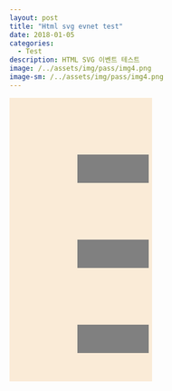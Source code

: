 ```yaml
---
layout: post
title: "Html svg evnet test"
date: 2018-01-05
categories:
  - Test
description: HTML SVG 이벤트 테스트  
image: /../assets/img/pass/img4.png
image-sm: /../assets/img/pass/img4.png
---
```

<script>
	var arr = [
		'btn1',
		'btn2',
		'btn3'
	];
	
	var arrIdx = 0; 
	$( window ).on( "load", function() {
		var object  = document.getElementById("svgObj");
		console.log(object);
		var svgDoc = object.contentDocument;
		var background = svgDoc.getElementById("background");
		console.log(background);
		
		background.setAttribute("fill", "yellow");
		
		background.addEventListener("click", function(){
			$('body').append('<p>마우스 클릭</p>');
		});
		
		background.addEventListener("mousemove", function(){
			console.log('mouse move');
			$('body').append('<p>마우스 움직임</p>');
		});
		
		background.addEventListener("SVGScroll", function(){
			console.log('SVGScroll');
			$('body').append('<p>마우스 스크롤</p>');
		});
		/*
		background.on( "swipeleft", function(){
			console.log('왼쪽 감소');
			if(arrIdx > 0)
				--arrIdx; 
			
			var btn = svgDoc.getElementById(arr[arrIdx]);
			var btns = svgDoc.getElementsByClassName("btn");
			colorChange(btns, btn);
		});
		
		background.on( "swiperight", function(){
			console.log('오른쪽 증가');
			if(arr.length-1 > arrIdx)
				++arrIdx; 
				
			var btn = svgDoc.getElementById(arr[arrIdx]);
			var btns = svgDoc.getElementsByClassName("btn");
			colorChange(btns, btn);	
		});
		*/
	});
	
	function colorChange(btnsObj, btnObj){
		btnsObj.css('background-color', 'gray');
		btnObj.css('background-color', 'red');
	}
	
</script>
<style>
	#background{
		width: 50%;
		height: 500px;
		background-color: antiquewhite;
	}

	.btn{
		width: 50%;
		height: 50px;
		background-color: gray;
		position: relative;
		left: 120px;
	}

	#btn1{
		top: 100px;
	}

	#btn2{
		top: 200px;
	}

	#btn3{
		top: 300px;
	}
</style>

<div id="background">
	<div id="btn1" class="btn"></div>
	<div id="btn2" class="btn"></div>
	<div id="btn3" class="btn"></div>
</div>

<object id="svgObj" width="800" height="600"  type="image/svg+xml" data="{{ site.url }}/assets/file/ARS2018299914467.svg" ></object>
	
